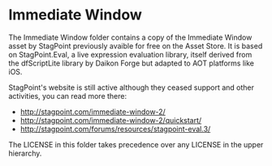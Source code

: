 # Immediate Window

The Immediate Window folder contains a copy of the Immediate Window asset by StagPoint previously avaible for free on the Asset Store. It is based on StagPoint.Eval, a live expression evaluation library, itself derived from the dfScriptLite library by Daikon Forge but adapted to AOT platforms like iOS.

StagPoint's website is still active although they ceased support and other activities, you can read more there:

* http://stagpoint.com/immediate-window-2/
* http://stagpoint.com/immediate-window-2/quickstart/
* http://stagpoint.com/forums/resources/stagpoint-eval.3/

The LICENSE in this folder takes precedence over any LICENSE in the upper hierarchy.
